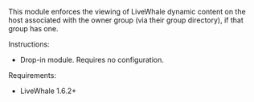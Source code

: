 This module enforces the viewing of LiveWhale dynamic content on the host associated with the owner group (via their group directory), if that group has one.

Instructions:

- Drop-in module. Requires no configuration.

Requirements:

- LiveWhale 1.6.2+